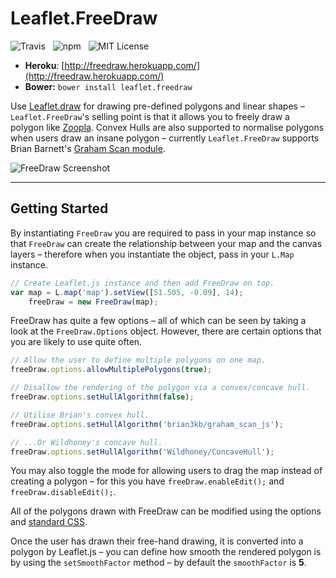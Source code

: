 Leaflet.FreeDraw
================

![Travis](http://img.shields.io/travis/Wildhoney/Leaflet.FreeDraw.svg?style=flat)
&nbsp;
![npm](http://img.shields.io/npm/v/leaflet.freedraw.svg?style=flat)
&nbsp;
![MIT License](http://img.shields.io/badge/license-MIT-lightgrey.svg?style=flat)

* **Heroku**: [http://freedraw.herokuapp.com/](http://freedraw.herokuapp.com/)
* **Bower:** `bower install leaflet.freedraw`

Use [Leaflet.draw](https://github.com/Leaflet/Leaflet.draw) for drawing pre-defined polygons and linear shapes &ndash; `Leaflet.FreeDraw`'s selling point is that it allows you to freely draw a polygon like [Zoopla](http://www.zoopla.co.uk/for-sale/map/property/london/?include_retirement_homes=true&include_shared_ownership=true&new_homes=include&q=London&results_sort=newest_listings&search_source=home&pn=1&view_type=map). Convex Hulls are also supported to normalise polygons when users draw an insane polygon &ndash; currently `Leaflet.FreeDraw` supports Brian Barnett's [Graham Scan module](https://github.com/brian3kb/graham_scan_js).

![FreeDraw Screenshot](http://i.imgur.com/HlDVRUe.png)

---

## Getting Started

By instantiating `FreeDraw` you are required to pass in your map instance so that `FreeDraw` can create the relationship between your map and the canvas layers &ndash; therefore when you instantiate the object, pass in your `L.Map` instance.

```javascript
// Create Leaflet.js instance and then add FreeDraw on top.
var map = L.map('map').setView([51.505, -0.09], 14);
    freeDraw = new FreeDraw(map);
```

FreeDraw has quite a few options &ndash; all of which can be seen by taking a look at the `FreeDraw.Options` object. However, there are certain options that you are likely to use quite often.

```javascript
// Allow the user to define multiple polygons on one map.
freeDraw.options.allowMultiplePolygons(true);

// Disallow the rendering of the polygon via a convex/concave hull.
freeDraw.options.setHullAlgorithm(false);

// Utilise Brian's convex hull.
freeDraw.options.setHullAlgorithm('brian3kb/graham_scan_js');

// ...Or Wildhoney's concave hull.
freeDraw.options.setHullAlgorithm('Wildhoney/ConcaveHull');
```

You may also toggle the mode for allowing users to drag the map instead of creating a polygon &ndash; for this you have `freeDraw.enableEdit();` and `freeDraw.disableEdit();`.

All of the polygons drawn with FreeDraw can be modified using the options and [standard CSS](http://tutorials.jenkov.com/svg/svg-and-css.html).

Once the user has drawn their free-hand drawing, it is converted into a polygon by Leaflet.js &ndash; you can define how smooth the rendered polygon is by using the `setSmoothFactor` method &ndash; by default the `smoothFactor` is **5**.